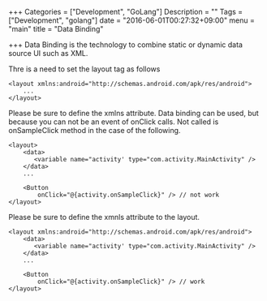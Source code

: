 +++
Categories = ["Development", "GoLang"]
Description = ""
Tags = ["Development", "golang"]
date = "2016-06-01T00:27:32+09:00"
menu = "main"
title = "Data Binding"

+++
Data Binding is the technology to combine static or dynamic data source UI such as XML.

Thre is a need to set the layout tag as follows
```
<layout xmlns:android="http://schemas.android.com/apk/res/android">
    ...
</layout>
```

Please be sure to define the xmlns attribute.
Data binding can be used, but because you can not be an event of onClick calls.
Not called is onSampleClick method in the case of the following.


```
<layout>
    <data>
       <variable name="activity' type="com.activity.MainActivity" />
    </data>
    ...

    <Button
        onClick="@{activity.onSampleClick}" /> // not work
</layout>
```
Please be sure to define the xmnls attribute to the layout.

```
<layout xmlns:android="http://schemas.android.com/apk/res/android">
    <data>
       <variable name="activity' type="com.activity.MainActivity" />
    </data>
    ...

    <Button
        onClick="@{activity.onSampleClick}" /> // work
</layout>
```


